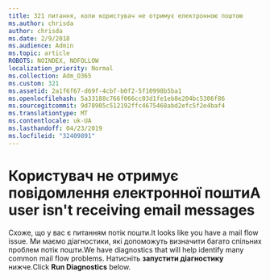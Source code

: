 ```yaml
---
title: 321 питання, коли користувач не отримує електронною поштою
ms.author: chrisda
author: chrisda
ms.date: 2/9/2018
ms.audience: Admin
ms.topic: article
ROBOTS: NOINDEX, NOFOLLOW
localization_priority: Normal
ms.collection: Adm_O365
ms.custom: 321
ms.assetid: 2a1f6f67-d69f-4cbf-b0f2-5f10998b5ba1
ms.openlocfilehash: 5a33188c766f066cc03d1fe1eb8e204bc5306f86
ms.sourcegitcommit: 9d78905c512192ffc4675468abd2efc5f2e4baf4
ms.translationtype: MT
ms.contentlocale: uk-UA
ms.lasthandoff: 04/23/2019
ms.locfileid: "32409891"
---
```

# <a name="a-user-isnt-receiving-email-messages"></a><span data-ttu-id="a403a-102">Користувач не отримує повідомлення електронної пошти</span><span class="sxs-lookup"><span data-stu-id="a403a-102">A user isn't receiving email messages</span></span>

<span data-ttu-id="a403a-103">Схоже, що у вас є питанням потік пошти.</span><span class="sxs-lookup"><span data-stu-id="a403a-103">It looks like you have a mail flow issue.</span></span> <span data-ttu-id="a403a-104">Ми маємо діагностики, які допоможуть визначити багато спільних проблем потік пошти.</span><span class="sxs-lookup"><span data-stu-id="a403a-104">We have diagnostics that will help identify many common mail flow problems.</span></span> <span data-ttu-id="a403a-105">Натисніть **запустити діагностику** нижче.</span><span class="sxs-lookup"><span data-stu-id="a403a-105">Click **Run Diagnostics** below.</span></span>
 